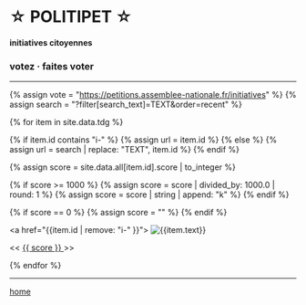 <div id="header" markdown="1" onclick="history.back()">

☆ POLITIPET ☆
=============

#### initiatives citoyennes

### votez · faites voter

</div>

----

<div id="contents">

{% assign vote = "https://petitions.assemblee-nationale.fr/initiatives" %}
{% assign search = "?filter[search_text]=TEXT&order=recent" %}

{% for item in site.data.tdg %}

{% if item.id contains "i-" %}	{% assign url = item.id %}
{% else %}
{% assign url = search | replace: "TEXT", item.id %}
{% endif %}

{% assign score = site.data.all[item.id].score | to_integer %}

{% if score >= 1000 %}
{% assign score = score | divided_by: 1000.0 | round: 1 %}
{% assign score = score | string | append: "k" %}
{% endif %}

{% if score == 0 %}
{% assign score = "" %}
{% endif %}

<div id="{{item.id | remove: "i-" }}">

<a href="{{item.id | remove: "i-" }}">
  <img alt="{{item.text}}" src="{{item.id}}.graph.png">
</a>

<div class="buttons">
<span class="button shifter bak">&lt;&lt;</span>
<span class="button score"><a href="{{vote}}/{{url}}">
{{ score }}
</a></span>
<span class="button shifter fwd">&gt;&gt;</span>
</div>

</div>

{% endfor %}

</div>

----

[home](/)

<script>
(function init_shifter() {

const c = document.getElementById("contents")

c.querySelectorAll(".shifter.fwd")
.forEach((butt) => {
	butt.onclick = function(ev) {
		c.appendChild(c.children[0])
	}
})

c.querySelectorAll(".shifter.bak")
.forEach((butt) => {
	butt.onclick = function(ev) {
		c.insertBefore(c.children[c.children.length-1], c.children[0])
	}
})

})()
</script>
